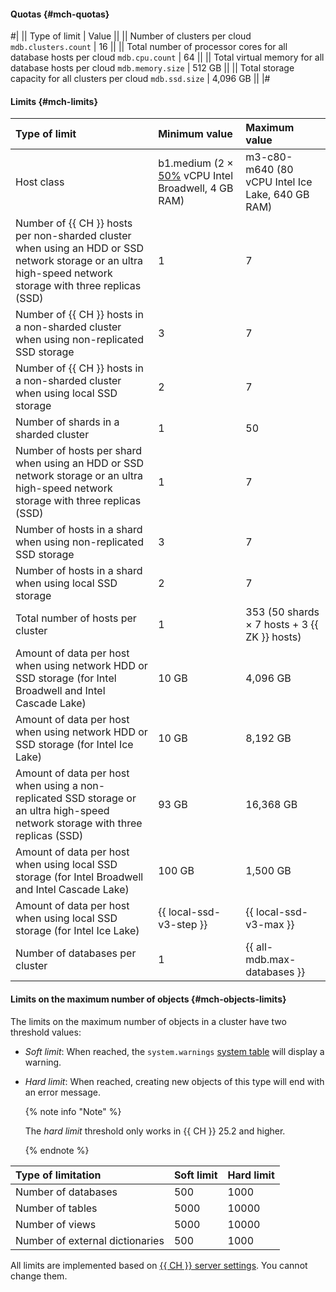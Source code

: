 
#### Quotas {#mch-quotas}

#|
|| Type of limit | Value ||
|| Number of clusters per cloud 
`mdb.clusters.count` | 16 ||
|| Total number of processor cores for all database hosts per cloud 
`mdb.cpu.count` | 64 ||
|| Total virtual memory for all database hosts per cloud 
`mdb.memory.size` | 512 GB ||
|| Total storage capacity for all clusters per cloud 
`mdb.ssd.size` | 4,096 GB ||
|#

#### Limits {#mch-limits}

| Type of limit                                                                                                                  | Minimum value                                                                                                                                  | Maximum value                            |
|:----------------------------------------------------------------------------------------------------------------------------------|:------------------------------------------------------------------------------------------------------------------------------------------------------|:-------------------------------------------------|
| Host class                                                                                                                       | b1.medium (2 × [50%](../../compute/concepts/performance-levels.md) vCPU Intel Broadwell, 4 GB RAM) | m3-c80-m640 (80 vCPU Intel Ice Lake, 640 GB RAM) |
| Number of {{ CH }} hosts per non-sharded cluster when using an HDD or SSD network storage or an ultra high-speed network storage with three replicas (SSD) | 1                                                                                                                                                     | 7                                                |
| Number of {{ CH }} hosts in a non-sharded cluster when using non-replicated SSD storage                   | 3                                                                                                                                                     | 7                                                |
| Number of {{ CH }} hosts in a non-sharded cluster when using local SSD storage                         | 2                                                                                                                                                     | 7                                                |
| Number of shards in a sharded cluster                                                                                        | 1                                                                                                                                                     | 50                                               |
| Number of hosts per shard when using an HDD or SSD network storage or an ultra high-speed network storage with three replicas (SSD) | 1                                                                                                                                                     | 7                                                |
| Number of hosts in a shard when using non-replicated SSD storage                                               | 3                                                                                                                                                     | 7                                                |
| Number of hosts in a shard when using local SSD storage                                                     | 2                                                                                                                                                     | 7                                                |
| Total number of hosts per cluster                                                                                          | 1                                                                                                                                                     | 353 (50 shards × 7 hosts + 3 {{ ZK }} hosts)    |
| Amount of data per host when using network HDD or SSD storage (for Intel Broadwell and Intel Cascade Lake) | 10 GB                                                                                                                                                 | 4,096 GB                                          |
| Amount of data per host when using network HDD or SSD storage (for Intel Ice Lake)                          | 10 GB                                                                                                                                                 | 8,192 GB                                          |
| Amount of data per host when using a non-replicated SSD storage or an ultra high-speed network storage with three replicas (SSD) | 93 GB                                                                                                                                                 | 16,368 GB                                        |
| Amount of data per host when using local SSD storage (for Intel Broadwell and Intel Cascade Lake)     | 100 GB                                                                                                                                                | 1,500 GB                                          |
| Amount of data per host when using local SSD storage (for Intel Ice Lake)                          | {{ local-ssd-v3-step }}                                                                                                                               | {{ local-ssd-v3-max }}                           |
| Number of databases per cluster                                                                                            | 1                                                                                                                                                     | {{ all-mdb.max-databases }}                      |

#### Limits on the maximum number of objects {#mch-objects-limits}

The limits on the maximum number of objects in a cluster have two threshold values:

* _Soft limit_: When reached, the `system.warnings` [system table](https://clickhouse.com/docs/en/operations/system-tables/system_warnings) will display a warning.

* _Hard limit_: When reached, creating new objects of this type will end with an error message.

    {% note info "Note" %}

    The _hard limit_ threshold only works in {{ CH }} 25.2 and higher.

    {% endnote %}

| Type of limitation             | Soft limit | Hard limit |
|:----------------------------|:-----------|:-----------|
| Number of databases       | 500        | 1000       |
| Number of tables           | 5000       | 10000      |
| Number of views    | 5000       | 10000      |
| Number of external dictionaries | 500        | 1000       |

All limits are implemented based on [{{ CH }} server settings](https://clickhouse.com/docs/operations/server-configuration-parameters/settings). You cannot change them.

